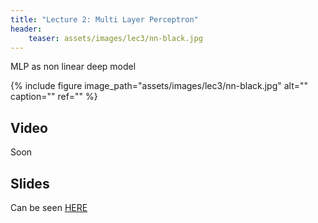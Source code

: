 ```yaml
---
title: "Lecture 2: Multi Layer Perceptron"
header:
    teaser: assets/images/lec3/nn-black.jpg
---
```


MLP as non linear deep model

{% include figure
image_path="assets/images/lec3/nn-black.jpg"
alt="" caption="" ref=""
%}


## Video
Soon


## Slides

Can be seen [HERE](https://www.dropbox.com/scl/fi/4v49wy5bkjeqhn9p2e1dz/236781_2.pptx?rlkey=dbk2k87hip6i6z1tl6kcfbwra&dl=0)

